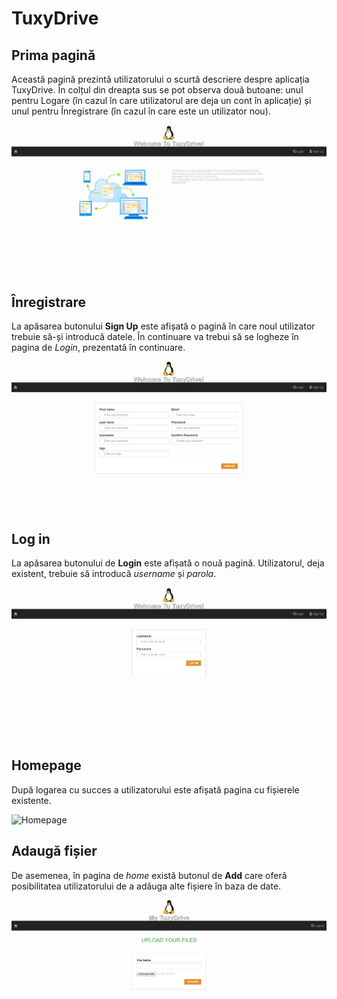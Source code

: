 # TuxyDrive

## Prima pagină

Această pagină prezintă utilizatorului o scurtă descriere despre aplicația TuxyDrive.
În colțul din dreapta sus se pot observa două butoane: unul pentru Logare (în cazul în care utilizatorul are deja un cont în aplicație) și unul pentru Înregistrare (în cazul în care este un utilizator nou).

![Introduction](assets/images/introduction.JPG)

## Înregistrare

La apăsarea butonului **Sign Up** este afișată o pagină în care noul utilizator trebuie să-și introducă datele. În continuare va trebui să se logheze în pagina de _Login_, prezentată în continuare.

![Signup](assets/images/signup.JPG)

## Log in

La apăsarea butonului de **Login** este afișată o nouă pagină. Utilizatorul, deja existent, trebuie să introducă _username_ și _parola_.

![Login](assets/images/login.JPG)

## Homepage

După logarea cu succes a utilizatorului este afișată pagina cu fișierele existente.

![Homepage](assets/images/homepage.JPG)

## Adaugă fișier

De asemenea, în pagina de _home_ există butonul de **Add** care oferă posibilitatea utilizatorului de a adăuga alte fișiere în baza de date.

![Add](assets/images/add.JPG)